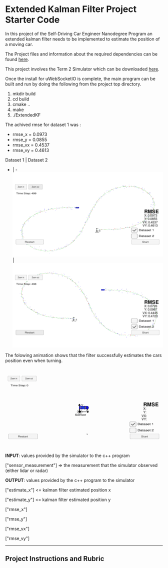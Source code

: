 # Extended Kalman Filter Project Starter Code
In this project of the Self-Driving Car Engineer Nanodegree Program
an extended kalman filter needs to be implemented to estimate the position of a moving car.

The Project files and information about the required dependencies can be found [here](https://github.com/udacity/CarND-Extended-Kalman-Filter-Project).

This project involves the Term 2 Simulator which can be downloaded [here](https://github.com/udacity/self-driving-car-sim/releases).


Once the install for uWebSocketIO is complete, the main program can be built and run by doing the following from the project top directory.

1. mkdir build
2. cd build
3. cmake ..
4. make
5. ./ExtendedKF


The achived rmse for dataset 1 was :

* rmse_x = 0.0973
* rmse_y = 0.0855
* rmse_vx = 0.4537
* rmse_vy = 0.4613


Dataset 1 | Dataset 2
- | - 
![alt](Docs/demo.png) | ![alt](Docs/demo2.png)

The folowing animation shows that the filter successfully estimates the cars position even when turning.
![alt](Docs/EKF_demo.gif)
**INPUT**: values provided by the simulator to the c++ program

["sensor_measurement"] => the measurement that the simulator observed (either lidar or radar)


**OUTPUT**: values provided by the c++ program to the simulator

["estimate_x"] <= kalman filter estimated position x

["estimate_y"] <= kalman filter estimated position y

["rmse_x"]

["rmse_y"]

["rmse_vx"]

["rmse_vy"]

---


## Project Instructions and Rubric
